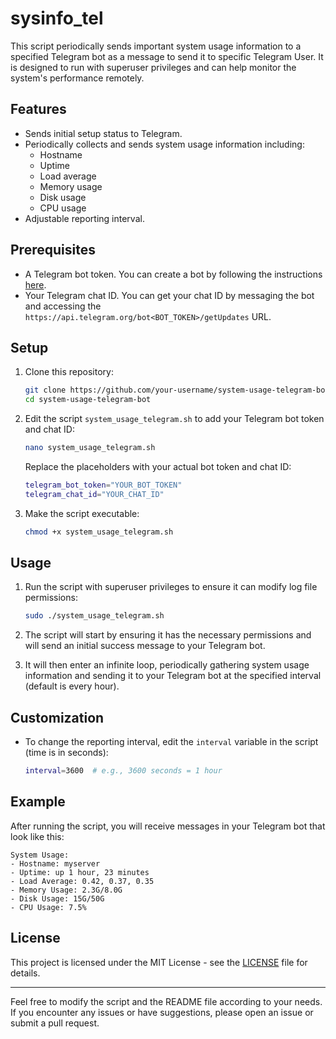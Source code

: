 # sysinfo_tel

This script periodically sends important system usage information to a specified Telegram bot as a message to send it to specific Telegram User. It is designed to run with superuser privileges and can help monitor the system's performance remotely.

## Features

- Sends initial setup status to Telegram.
- Periodically collects and sends system usage information including:
  - Hostname
  - Uptime
  - Load average
  - Memory usage
  - Disk usage
  - CPU usage
- Adjustable reporting interval.

## Prerequisites

- A Telegram bot token. You can create a bot by following the instructions [here](https://core.telegram.org/bots#creating-a-new-bot).
- Your Telegram chat ID. You can get your chat ID by messaging the bot and accessing the `https://api.telegram.org/bot<BOT_TOKEN>/getUpdates` URL.

## Setup

1. Clone this repository:
    ```bash
    git clone https://github.com/your-username/system-usage-telegram-bot.git
    cd system-usage-telegram-bot
    ```

2. Edit the script `system_usage_telegram.sh` to add your Telegram bot token and chat ID:
    ```bash
    nano system_usage_telegram.sh
    ```

    Replace the placeholders with your actual bot token and chat ID:
    ```bash
    telegram_bot_token="YOUR_BOT_TOKEN"
    telegram_chat_id="YOUR_CHAT_ID"
    ```

3. Make the script executable:
    ```bash
    chmod +x system_usage_telegram.sh
    ```

## Usage

1. Run the script with superuser privileges to ensure it can modify log file permissions:
    ```bash
    sudo ./system_usage_telegram.sh
    ```

2. The script will start by ensuring it has the necessary permissions and will send an initial success message to your Telegram bot.

3. It will then enter an infinite loop, periodically gathering system usage information and sending it to your Telegram bot at the specified interval (default is every hour).

## Customization

- To change the reporting interval, edit the `interval` variable in the script (time is in seconds):
    ```bash
    interval=3600  # e.g., 3600 seconds = 1 hour
    ```

## Example

After running the script, you will receive messages in your Telegram bot that look like this:

```
System Usage:
- Hostname: myserver
- Uptime: up 1 hour, 23 minutes
- Load Average: 0.42, 0.37, 0.35
- Memory Usage: 2.3G/8.0G
- Disk Usage: 15G/50G
- CPU Usage: 7.5%
```

## License

This project is licensed under the MIT License - see the [LICENSE](LICENSE) file for details.

---

Feel free to modify the script and the README file according to your needs. If you encounter any issues or have suggestions, please open an issue or submit a pull request.
